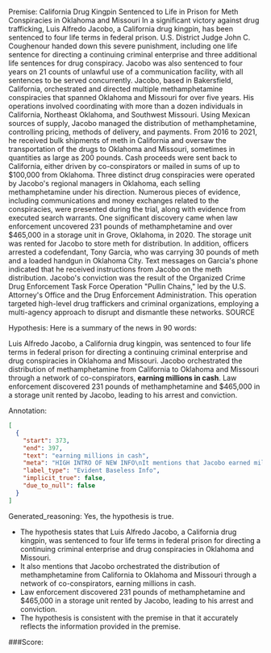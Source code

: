 
Premise:
California Drug Kingpin Sentenced to Life in Prison for Meth Conspiracies in Oklahoma and Missouri
In a significant victory against drug trafficking, Luis Alfredo Jacobo, a California drug kingpin, has been sentenced to four life terms in federal prison. U.S. District Judge John C. Coughenour handed down this severe punishment, including one life sentence for directing a continuing criminal enterprise and three additional life sentences for drug conspiracy. Jacobo was also sentenced to four years on 21 counts of unlawful use of a communication facility, with all sentences to be served concurrently.
Jacobo, based in Bakersfield, California, orchestrated and directed multiple methamphetamine conspiracies that spanned Oklahoma and Missouri for over five years. His operations involved coordinating with more than a dozen individuals in California, Northeast Oklahoma, and Southwest Missouri.
Using Mexican sources of supply, Jacobo managed the distribution of methamphetamine, controlling pricing, methods of delivery, and payments. From 2016 to 2021, he received bulk shipments of meth in California and oversaw the transportation of the drugs to Oklahoma and Missouri, sometimes in quantities as large as 200 pounds. Cash proceeds were sent back to California, either driven by co-conspirators or mailed in sums of up to $100,000 from Oklahoma.
Three distinct drug conspiracies were operated by Jacobo's regional managers in Oklahoma, each selling methamphetamine under his direction. Numerous pieces of evidence, including communications and money exchanges related to the conspiracies, were presented during the trial, along with evidence from executed search warrants.
One significant discovery came when law enforcement uncovered 231 pounds of methamphetamine and over $465,000 in a storage unit in Grove, Oklahoma, in 2020. The storage unit was rented for Jacobo to store meth for distribution. In addition, officers arrested a codefendant, Tony Garcia, who was carrying 30 pounds of meth and a loaded handgun in Oklahoma City. Text messages on Garcia's phone indicated that he received instructions from Jacobo on the meth distribution.
Jacobo's conviction was the result of the Organized Crime Drug Enforcement Task Force Operation "Pullin Chains," led by the U.S. Attorney's Office and the Drug Enforcement Administration. This operation targeted high-level drug traffickers and criminal organizations, employing a multi-agency approach to disrupt and dismantle these networks.
SOURCE

Hypothesis:
Here is a summary of the news in 90 words:

Luis Alfredo Jacobo, a California drug kingpin, was sentenced to four life terms in federal prison for directing a continuing criminal enterprise and drug conspiracies in Oklahoma and Missouri. Jacobo orchestrated the distribution of methamphetamine from California to Oklahoma and Missouri through a network of co-conspirators, **earning millions in cash**. Law enforcement discovered 231 pounds of methamphetamine and $465,000 in a storage unit rented by Jacobo, leading to his arrest and conviction.

Annotation:
```json
[
  {
    "start": 373,
    "end": 397,
    "text": "earning millions in cash",
    "meta": "HIGH INTRO OF NEW INFO\nIt mentions that Jacobo earned millions in cash, which is not mentioned in the original source.",
    "label_type": "Evident Baseless Info",
    "implicit_true": false,
    "due_to_null": false
  }
]
```

Generated_reasoning:
Yes, the hypothesis is true. 
- The hypothesis states that Luis Alfredo Jacobo, a California drug kingpin, was sentenced to four life terms in federal prison for directing a continuing criminal enterprise and drug conspiracies in Oklahoma and Missouri. 
- It also mentions that Jacobo orchestrated the distribution of methamphetamine from California to Oklahoma and Missouri through a network of co-conspirators, earning millions in cash. 
- Law enforcement discovered 231 pounds of methamphetamine and $465,000 in a storage unit rented by Jacobo, leading to his arrest and conviction. 
- The hypothesis is consistent with the premise in that it accurately reflects the information provided in the premise.

###Score:
